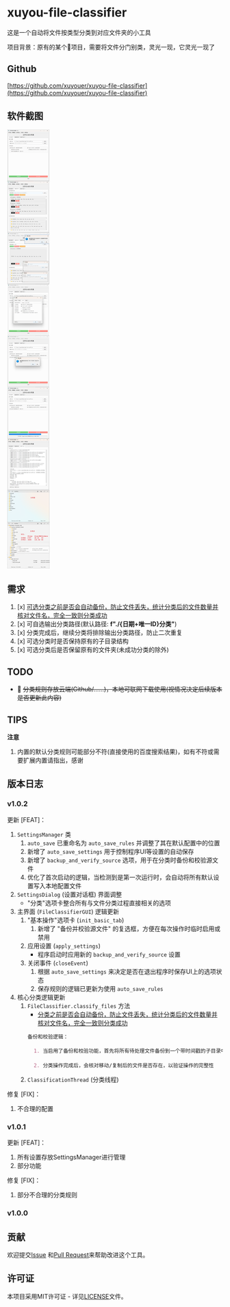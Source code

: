 # xuyou-file-classifier

这是一个自动将文件按类型分类到对应文件夹的小工具

项目背景：原有的某个💩项目，需要将文件分门别类，灵光一现，它灵光一现了

## Github

[https://github.com/xuyouer/xuyou-file-classifier](https://github.com/xuyouer/xuyou-file-classifier)

## 软件截图

![软件截图](images/xuyou-file-classifier.png)

## 需求

1. [x] [可选分类之前是否会自动备份，防止文件丢失，统计分类后的文件数量并核对文件名，完全一致则分类成功](https://www.52pojie.cn/forum.php?mod=redirect&goto=findpost&ptid=2041507&pid=53317521)
2. [x] 可自选输出分类路径(默认路径: **f"./{日期+唯一ID}分类"**)
3. [x] 分类完成后，继续分类将排除输出分类路径，防止二次重复
4. [x] 可选分类时是否保持原有的子目录结构
5. [x] 可选分类后是否保留原有的文件夹(未成功分类的除外)

## TODO

- 🔲 ~~分类规则存放云端(Github/……)，本地可联网下载使用(视情况决定后续版本是否更新此内容)~~

## TIPS

**注意**

1. 内置的默认分类规则可能部分不符(直接使用的百度搜索结果)，如有不符或需要扩展内置请指出，感谢

## 版本日志

### v1.0.2

更新 [FEAT]：

1. `SettingsManager` 类
    1. `auto_save` 已重命名为 `auto_save_rules` 并调整了其在默认配置中的位置
    2. 新增了 `auto_save_settings` 用于控制程序UI等设置的自动保存
    3. 新增了 `backup_and_verify_source` 选项，用于在分类时备份和校验源文件
    4. 优化了首次启动的逻辑，当检测到是第一次运行时，会自动将所有默认设置写入本地配置文件
2. `SettingsDialog` (设置对话框) 界面调整
    - "分类"选项卡整合所有与文件分类过程直接相关的选项
3. 主界面 (`FileClassifierGUI`) 逻辑更新
    1. "基本操作"选项卡 (`init_basic_tab`)
        1. 新增了 "备份并校验源文件" 的复选框，方便在每次操作时临时启用或禁用
    2. 应用设置 (`apply_settings`)
        - 程序启动时应用新的 `backup_and_verify_source` 设置
    3. 关闭事件 (`closeEvent`)
        1. 根据 `auto_save_settings` 来决定是否在退出程序时保存UI上的选项状态
        2. 保存规则的逻辑已更新为使用 `auto_save_rules`
4. 核心分类逻辑更新
    1. `FileClassifier.classify_files` 方法
        - [分类之前是否会自动备份，防止文件丢失，统计分类后的文件数量并核对文件名，完全一致则分类成功](https://www.52pojie.cn/forum.php?mod=redirect&goto=findpost&ptid=2041507&pid=53317521)
       ```markdown
       备份和校验逻辑：
       
         1. 当启用了备份和校验功能，首先将所有待处理文件备份到一个带时间戳的子目录中
       
         2. 分类操作完成后，会核对移动/复制后的文件是否存在，以验证操作的完整性
       ```
    2. `ClassificationThread` (分类线程)

修复 [FIX]：

1. 不合理的配置

### v1.0.1

更新 [FEAT]：

1. 所有设置存放SettingsManager进行管理
2. 部分功能

修复 [FIX]：

1. 部分不合理的分类规则

### v1.0.0

## 贡献

欢迎提交[Issue](https://github.com/xuyouer/xuyou-file-classifier/issues)
和[Pull Request](https://github.com/xuyouer/xuyou-file-classifier/pulls)来帮助改进这个工具。

## 许可证

本项目采用MIT许可证 - 详见[LICENSE](https://github.com/xuyouer/xuyou-file-classifier/blob/main/LICENSE)文件。
